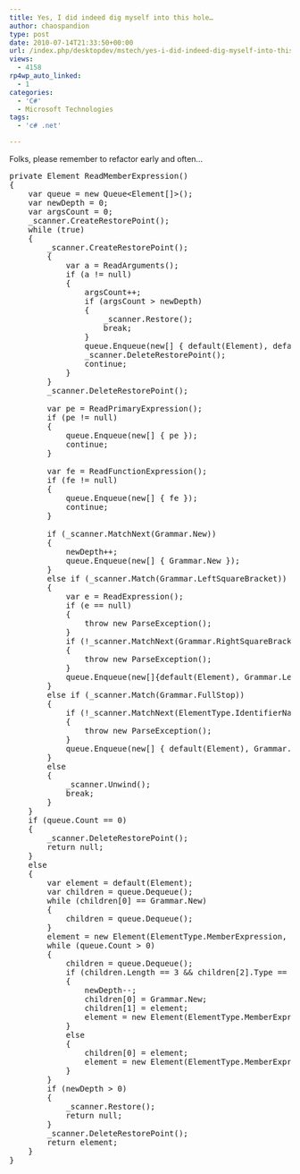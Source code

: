 ```yaml
---
title: Yes, I did indeed dig myself into this hole…
author: chaospandion
type: post
date: 2010-07-14T21:33:50+00:00
url: /index.php/desktopdev/mstech/yes-i-did-indeed-dig-myself-into-this-ho/
views:
  - 4158
rp4wp_auto_linked:
  - 1
categories:
  - 'C#'
  - Microsoft Technologies
tags:
  - 'c# .net'

---
```

Folks, please remember to refactor early and often&#8230; 

<pre>private Element ReadMemberExpression()
{
    var queue = new Queue&lt;Element[]&gt;();
    var newDepth = 0;
    var argsCount = 0;
    _scanner.CreateRestorePoint();
    while (true)
    {
        _scanner.CreateRestorePoint();
        {
            var a = ReadArguments();
            if (a != null)
            {
                argsCount++;
                if (argsCount &gt; newDepth)
                {
                    _scanner.Restore();
                    break;
                }
                queue.Enqueue(new[] { default(Element), default(Element), a });
                _scanner.DeleteRestorePoint();
                continue;
            }
        }
        _scanner.DeleteRestorePoint();

        var pe = ReadPrimaryExpression();
        if (pe != null)
        {
            queue.Enqueue(new[] { pe });
            continue;
        }

        var fe = ReadFunctionExpression();
        if (fe != null)
        {
            queue.Enqueue(new[] { fe });
            continue;
        }

        if (_scanner.MatchNext(Grammar.New))
        {
            newDepth++;
            queue.Enqueue(new[] { Grammar.New });
        }
        else if (_scanner.Match(Grammar.LeftSquareBracket))
        {
            var e = ReadExpression();
            if (e == null)
            {
                throw new ParseException();
            }
            if (!_scanner.MatchNext(Grammar.RightSquareBracket))
            {
                throw new ParseException();
            }
            queue.Enqueue(new[]{default(Element), Grammar.LeftSquareBracket, e, Grammar.RightSquareBracket});
        }
        else if (_scanner.Match(Grammar.FullStop))
        {
            if (!_scanner.MatchNext(ElementType.IdentifierName))
            {
                throw new ParseException();
            }
            queue.Enqueue(new[] { default(Element), Grammar.FullStop, _scanner.Current });
        }
        else
        {
            _scanner.Unwind();
            break;
        }
    }
    if (queue.Count == 0)
    {
        _scanner.DeleteRestorePoint();
        return null;
    }
    else
    {
        var element = default(Element);
        var children = queue.Dequeue();
        while (children[0] == Grammar.New)
        {
            children = queue.Dequeue();
        }
        element = new Element(ElementType.MemberExpression, children);
        while (queue.Count &gt; 0)
        {
            children = queue.Dequeue();
            if (children.Length == 3 && children[2].Type == ElementType.Arguments)
            {
                newDepth--;
                children[0] = Grammar.New;
                children[1] = element;
                element = new Element(ElementType.MemberExpression, children);
            }
            else
            {
                children[0] = element;
                element = new Element(ElementType.MemberExpression, children);
            }
        }
        if (newDepth &gt; 0)
        {
            _scanner.Restore();
            return null;
        }
        _scanner.DeleteRestorePoint();
        return element;
    }
}</pre>